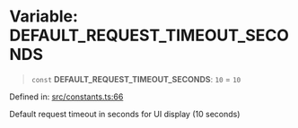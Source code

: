 # Variable: DEFAULT\_REQUEST\_TIMEOUT\_SECONDS

> `const` **DEFAULT\_REQUEST\_TIMEOUT\_SECONDS**: `10` = `10`

Defined in: [src/constants.ts:66](https://github.com/Nick2bad4u/Uptime-Watcher/blob/3cce0c3b352c8390536ca3c7399ece50a05faf18/src/constants.ts#L66)

Default request timeout in seconds for UI display (10 seconds)
